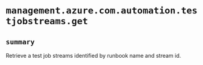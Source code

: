 # `management.azure.com.automation.testjobstreams.get`

## `summary`
Retrieve a test job streams identified by runbook name and stream id.


